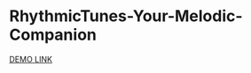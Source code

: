 # RhythmicTunes-Your-Melodic-Companion
[DEMO LINK](https://drive.google.com/file/d/1jSggtljRwz2aVvziigzBCSbdmX9Kj2JN/view?usp=drive_link)
